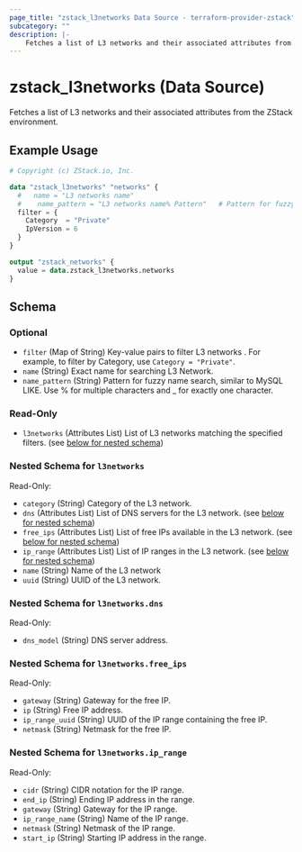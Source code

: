 ```yaml
---
page_title: "zstack_l3networks Data Source - terraform-provider-zstack"
subcategory: ""
description: |-
    Fetches a list of L3 networks and their associated attributes from the ZStack environment.
---
```


# zstack_l3networks (Data Source)

Fetches a list of L3 networks and their associated attributes from the ZStack environment.

## Example Usage

```terraform
# Copyright (c) ZStack.io, Inc.

data "zstack_l3networks" "networks" {
  #   name = "L3 networks name"
  #    name_pattern = "L3 networks name% Pattern"   # Pattern for fuzzy name search, similar to MySQL LIKE. Use % for multiple characters and _ for exactly one character.
  filter = {
    Category  = "Private"
    IpVersion = 6
  }
}

output "zstack_networks" {
  value = data.zstack_l3networks.networks
}
```

<!-- schema generated by tfplugindocs -->
## Schema

### Optional

- `filter` (Map of String) Key-value pairs to filter L3 networks . For example, to filter by Category, use `Category = "Private"`.
- `name` (String) Exact name for searching L3 Network.
- `name_pattern` (String) Pattern for fuzzy name search, similar to MySQL LIKE. Use % for multiple characters and _ for exactly one character.

### Read-Only

- `l3networks` (Attributes List) List of L3 networks matching the specified filters. (see [below for nested schema](#nestedatt--l3networks))

<a id="nestedatt--l3networks"></a>
### Nested Schema for `l3networks`

Read-Only:

- `category` (String) Category of the L3 network.
- `dns` (Attributes List) List of DNS servers for the L3 network. (see [below for nested schema](#nestedatt--l3networks--dns))
- `free_ips` (Attributes List) List of free IPs available in the L3 network. (see [below for nested schema](#nestedatt--l3networks--free_ips))
- `ip_range` (Attributes List) List of IP ranges in the L3 network. (see [below for nested schema](#nestedatt--l3networks--ip_range))
- `name` (String) Name of the L3 network
- `uuid` (String) UUID of the L3 network.

<a id="nestedatt--l3networks--dns"></a>
### Nested Schema for `l3networks.dns`

Read-Only:

- `dns_model` (String) DNS server address.


<a id="nestedatt--l3networks--free_ips"></a>
### Nested Schema for `l3networks.free_ips`

Read-Only:

- `gateway` (String) Gateway for the free IP.
- `ip` (String) Free IP address.
- `ip_range_uuid` (String) UUID of the IP range containing the free IP.
- `netmask` (String) Netmask for the free IP.


<a id="nestedatt--l3networks--ip_range"></a>
### Nested Schema for `l3networks.ip_range`

Read-Only:

- `cidr` (String) CIDR notation for the IP range.
- `end_ip` (String) Ending IP address in the range.
- `gateway` (String) Gateway for the IP range.
- `ip_range_name` (String) Name of the IP range.
- `netmask` (String) Netmask of the IP range.
- `start_ip` (String) Starting IP address in the range.




